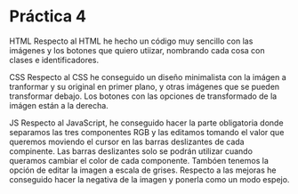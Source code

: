  # Práctica 4

 HTML
 Respecto al HTML he hecho un código muy sencillo con las imágenes y los botones que quiero utiizar, nombrando cada cosa con clases e identificadores.

 CSS
 Respecto al CSS he conseguido un diseño minimalista con la imágen a tranformar y su original en primer plano, y otras imágenes que se pueden transformar debajo. Los botones con las opciones de transformado de la imágen están a la derecha.

 JS
 Respecto al JavaScript, he conseguido hacer la parte obligatoria donde separamos las tres componentes RGB y las editamos tomando el valor que queremos moviendo el cursor en las barras deslizantes de cada compinente. Las barras deslizantes solo se podrán utilizar cuando queramos cambiar el color de cada componente. Tambóen tenemos la opción de editar la imagen a escala de grises.
 Respecto a las mejoras he conseguido hacer la negativa de la imagen y ponerla como un modo espejo.
